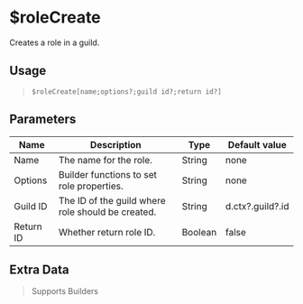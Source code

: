 # $roleCreate
Creates a role in a guild.
## Usage
> `$roleCreate[name;options?;guild id?;return id?]`
## Parameters
|   Name    |                    Description                    |  Type   |  Default value   |
|-----------|---------------------------------------------------|---------|------------------|
| Name      | The name for the role.                            | String  | none             |
| Options   | Builder functions to set role properties.         | String  | none             |
| Guild ID  | The ID of the guild where role should be created. | String  | d.ctx?.guild?.id |
| Return ID | Whether return role ID.                           | Boolean | false            |

## Extra Data
> Supports Builders